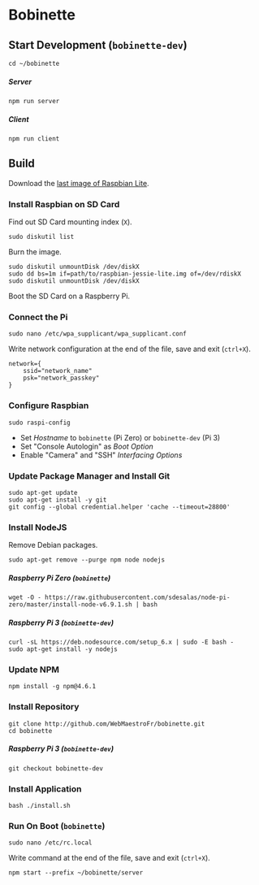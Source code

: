 # Bobinette

## Start Development (`bobinette-dev`)
```
cd ~/bobinette
```
##### Server
```
npm run server
```
##### Client
```
npm run client
```

## Build

Download the [last image of Raspbian Lite](https://downloads.raspberrypi.org/raspbian_lite_latest).

### Install Raspbian on SD Card
Find out SD Card mounting index (`X`).
```
sudo diskutil list
```
Burn the image.
```
sudo diskutil unmountDisk /dev/diskX
sudo dd bs=1m if=path/to/raspbian-jessie-lite.img of=/dev/rdiskX
sudo diskutil unmountDisk /dev/diskX
```
Boot the SD Card on a Raspberry Pi.

### Connect the Pi
```
sudo nano /etc/wpa_supplicant/wpa_supplicant.conf
```
Write network configuration at the end of the file, save and exit (`ctrl+X`).
```
network={
    ssid="network_name"
    psk="network_passkey"
}
```

### Configure Raspbian
```
sudo raspi-config
```
* Set _Hostname_ to `bobinette` (Pi Zero) or `bobinette-dev` (Pi 3)
* Set "Console Autologin" as _Boot Option_
* Enable "Camera" and "SSH" _Interfacing Options_

### Update Package Manager and Install Git
```
sudo apt-get update
sudo apt-get install -y git
git config --global credential.helper 'cache --timeout=28800'
```

### Install NodeJS
Remove Debian packages.
```
sudo apt-get remove --purge npm node nodejs
```
##### Raspberry Pi Zero (`bobinette`)
```
wget -O - https://raw.githubusercontent.com/sdesalas/node-pi-zero/master/install-node-v6.9.1.sh | bash
```
##### Raspberry Pi 3 (`bobinette-dev`)
```
curl -sL https://deb.nodesource.com/setup_6.x | sudo -E bash -
sudo apt-get install -y nodejs
```

### Update NPM
```
npm install -g npm@4.6.1
```

### Install Repository
```
git clone http://github.com/WebMaestroFr/bobinette.git
cd bobinette
```
##### Raspberry Pi 3 (`bobinette-dev`)
```
git checkout bobinette-dev
```

### Install Application
```
bash ./install.sh
```

### Run On Boot (`bobinette`)
```
sudo nano /etc/rc.local
```
Write command at the end of the file, save and exit (`ctrl+X`).
```
npm start --prefix ~/bobinette/server
```